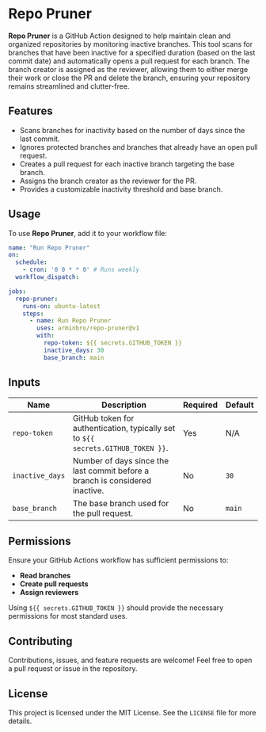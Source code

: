 # Repo Pruner

**Repo Pruner** is a GitHub Action designed to help maintain clean and organized repositories by monitoring inactive branches. This tool scans for branches that have been inactive for a specified duration (based on the last commit date) and automatically opens a pull request for each branch. The branch creator is assigned as the reviewer, allowing them to either merge their work or close the PR and delete the branch, ensuring your repository remains streamlined and clutter-free.

## Features
- Scans branches for inactivity based on the number of days since the last commit.
- Ignores protected branches and branches that already have an open pull request.
- Creates a pull request for each inactive branch targeting the base branch.
- Assigns the branch creator as the reviewer for the PR.
- Provides a customizable inactivity threshold and base branch.

## Usage
To use **Repo Pruner**, add it to your workflow file:

```yaml
name: "Run Repo Pruner"
on:
  schedule:
    - cron: '0 0 * * 0' # Runs weekly
  workflow_dispatch:

jobs:
  repo-pruner:
    runs-on: ubuntu-latest
    steps:
      - name: Run Repo Pruner
        uses: arminbro/repo-pruner@v1
        with:
          repo-token: ${{ secrets.GITHUB_TOKEN }}
          inactive_days: 30
          base_branch: main
```

## Inputs

| Name           | Description                                                                      | Required | Default |
|----------------|----------------------------------------------------------------------------------|----------|---------|
| `repo-token`   | GitHub token for authentication, typically set to `${{ secrets.GITHUB_TOKEN }}`. | Yes      | N/A     |
| `inactive_days`| Number of days since the last commit before a branch is considered inactive.     | No       | `30`    |
| `base_branch`  | The base branch used for the pull request.                                       | No       | `main`  |

## Permissions
Ensure your GitHub Actions workflow has sufficient permissions to:
- **Read branches**
- **Create pull requests**
- **Assign reviewers**

Using `${{ secrets.GITHUB_TOKEN }}` should provide the necessary permissions for most standard uses.

## Contributing
Contributions, issues, and feature requests are welcome! Feel free to open a pull request or issue in the repository.

## License
This project is licensed under the MIT License. See the `LICENSE` file for more details.
